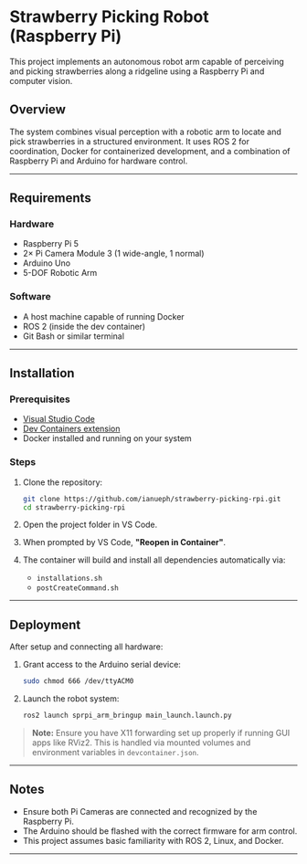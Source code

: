 # Strawberry Picking Robot (Raspberry Pi)

This project implements an autonomous robot arm capable of perceiving and picking strawberries along a ridgeline using a Raspberry Pi and computer vision.

## Overview

The system combines visual perception with a robotic arm to locate and pick strawberries in a structured environment. It uses ROS 2 for coordination, Docker for containerized development, and a combination of Raspberry Pi and Arduino for hardware control.

---

## Requirements

### Hardware

- Raspberry Pi 5
- 2× Pi Camera Module 3 (1 wide-angle, 1 normal)
- Arduino Uno
- 5-DOF Robotic Arm

### Software

- A host machine capable of running Docker
- ROS 2 (inside the dev container)
- Git Bash or similar terminal

---

## Installation

### Prerequisites

- [Visual Studio Code](https://code.visualstudio.com/)
- [Dev Containers extension](https://marketplace.visualstudio.com/items?itemName=ms-vscode-remote.remote-containers)
- Docker installed and running on your system

### Steps

1. Clone the repository:
    ```bash
    git clone https://github.com/ianueph/strawberry-picking-rpi.git
    cd strawberry-picking-rpi
    ```

2. Open the project folder in VS Code.

3. When prompted by VS Code, **"Reopen in Container"**.

4. The container will build and install all dependencies automatically via:
   - `installations.sh`
   - `postCreateCommand.sh`

---

## Deployment

After setup and connecting all hardware:

1. Grant access to the Arduino serial device:

    ```bash
    sudo chmod 666 /dev/ttyACM0
    ```

2. Launch the robot system:

    ```bash
    ros2 launch sprpi_arm_bringup main_launch.launch.py
    ```
> **Note:** Ensure you have X11 forwarding set up properly if running GUI apps like RViz2. This is handled via mounted volumes and environment variables in `devcontainer.json`.

---

## Notes

- Ensure both Pi Cameras are connected and recognized by the Raspberry Pi.
- The Arduino should be flashed with the correct firmware for arm control.
- This project assumes basic familiarity with ROS 2, Linux, and Docker.

---
